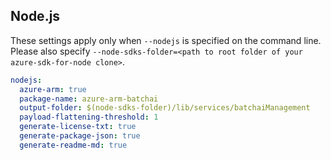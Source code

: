 ## Node.js

These settings apply only when `--nodejs` is specified on the command line.
Please also specify `--node-sdks-folder=<path to root folder of your azure-sdk-for-node clone>`.

``` yaml $(nodejs)
nodejs:
  azure-arm: true
  package-name: azure-arm-batchai
  output-folder: $(node-sdks-folder)/lib/services/batchaiManagement
  payload-flattening-threshold: 1
  generate-license-txt: true
  generate-package-json: true
  generate-readme-md: true
```
